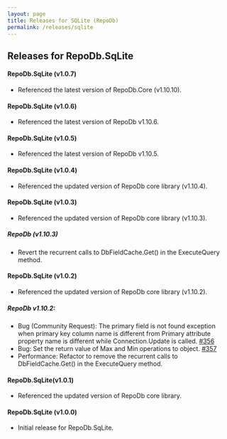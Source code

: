```yaml
---
layout: page
title: Releases for SQLite (RepoDb)
permalink: /releases/sqlite
---
```


## Releases for RepoDb.SqLite

#### RepoDb.SqLite (v1.0.7)

- Referenced the latest version of RepoDb.Core (v1.10.10).


#### RepoDb.SqLite (v1.0.6)

- Referenced the latest version of RepoDb v1.10.6.


#### RepoDb.SqLite (v1.0.5)

- Referenced the latest version of RepoDb v1.10.5.


#### RepoDb.SqLite (v1.0.4)

- Referenced the updated version of RepoDb core library (v1.10.4).


#### RepoDb.SqLite (v1.0.3)

- Referenced the updated version of RepoDb core library (v1.10.3).


##### RepoDb (v1.10.3)

- Revert the recurrent calls to DbFieldCache.Get() in the ExecuteQuery method.


#### RepoDb.SqLite (v1.0.2)

- Referenced the updated version of RepoDb core library (v1.10.2).

##### RepoDb v1.10.2:

- Bug (Community Request): The primary field is not found exception when primary key column name is different from Primary attribute property name is different while Connection.Update is called. [#356](https://github.com/mikependon/RepoDb/issues/356)
- Bug: Set the return value of Max and Min operations to object. [#357](https://github.com/mikependon/RepoDb/issues/357)
- Performance: Refactor to remove the recurrent calls to DbFieldCache.Get() in the ExecuteQuery method.


#### RepoDb.SqLite(v1.0.1)

- Referenced the updated version of RepoDb core library.


#### RepoDb.SqLite (v1.0.0)

- Initial release for RepoDb.SqLite.
